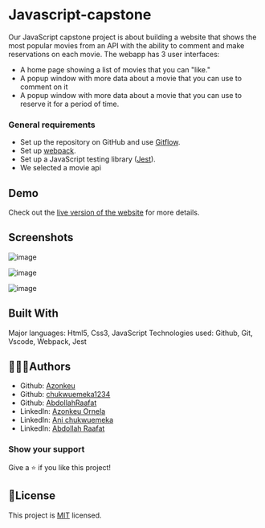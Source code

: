 # Javascript-capstone

Our JavaScript capstone project is about building a website that shows the most popular movies from an API with the ability to comment and make reservations on each movie. The webapp has 3 user interfaces:


- A home page showing a list of movies that you can "like."
- A popup window with more data about a movie that you can use to comment on it
- A popup window with more data about a movie that you can use to reserve it for a period of time.

### General requirements

- Set up the repository on GitHub and use [Gitflow](https://github.com/microverseinc/curriculum-transversal-skills/blob/main/git-github/articles/gitflow.md).
- Set up [webpack](https://webpack.js.org/guides/getting-started/#basic-setup).
- Set up a JavaScript testing library ([Jest](https://jestjs.io/docs/getting-started)).
- We selected a movie api 

## Demo
Check out the [live version of the website](https://elated-saha-e87646.netlify.app/) for more details.

## Screenshots

![image](https://www.linkpicture.com/q/Screenshot-2022-01-13-231745.png)

![image](https://www.linkpicture.com/q/Screenshot-2022-01-13-231902.png)

![image](https://www.linkpicture.com/q/Screenshot-2022-01-13-232006.png)

## Built With
Major languages: Html5, Css3, JavaScript
Technologies used: Github, Git, Vscode, Webpack, Jest

## 🧑🧑👩Authors

- Github: [Azonkeu](https://github.com/Azonkeu)
- Github: [chukwuemeka1234](https://github.com/chukwuemeka1234)
- Github: [AbdollahRaafat](https://github.com/AbdollahRaafat)
- LinkedIn: [Azonkeu Ornela](https://www.linkedin.com/in/azonkeu-ornela-software-developer/)
- LinkedIn: [Ani chukwuemeka](https://linkedin.com/in/ani-chukwuemeka-a65421199/)
- LinkedIn: [Abdollah Raafat](https://www.linkedin.com/)

### Show your support
Give a ⭐️ if you like this project!

## 📝License
This project is [MIT](https://github.com/Azonkeu/Final-Javascript-capstone/blob/main/LICENSE) licensed.
